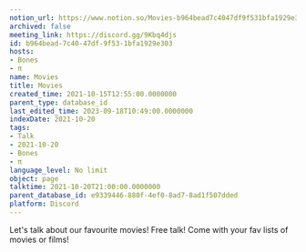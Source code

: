 ```yaml
---
notion_url: https://www.notion.so/Movies-b964bead7c4047df9f531bfa1929e303
archived: false
meeting_link: https://discord.gg/9Kbq4djs
id: b964bead-7c40-47df-9f53-1bfa1929e303
hosts:
- Bones
- π
name: Movies
title: Movies
created_time: 2021-10-15T12:55:00.0000000
parent_type: database_id
last_edited_time: 2023-09-18T10:49:00.0000000
indexDate: 2021-10-20
tags:
- Talk
- 2021-10-20
- Bones
- π
language_level: No limit
object: page
talktime: 2021-10-20T21:00:00.0000000
parent_database_id: e9339446-880f-4ef0-8ad7-8ad1f507dded
platform: Discord
---
```


Let's talk about our favourite movies!
Free talk! Come with your fav lists of movies or films!


